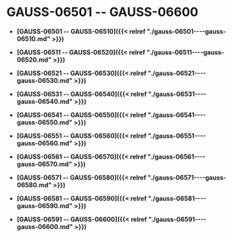 # GAUSS-06501 -- GAUSS-06600<a name="ZH-CN_TOPIC_0302073352"></a>

-   **[GAUSS-06501 -- GAUSS-06510]({{< relref "./gauss-06501----gauss-06510.md" >}})**  

-   **[GAUSS-06511 -- GAUSS-06520]({{< relref "./gauss-06511----gauss-06520.md" >}})**  

-   **[GAUSS-06521 -- GAUSS-06530]({{< relref "./gauss-06521----gauss-06530.md" >}})**  

-   **[GAUSS-06531 -- GAUSS-06540]({{< relref "./gauss-06531----gauss-06540.md" >}})**  

-   **[GAUSS-06541 -- GAUSS-06550]({{< relref "./gauss-06541----gauss-06550.md" >}})**  

-   **[GAUSS-06551 -- GAUSS-06560]({{< relref "./gauss-06551----gauss-06560.md" >}})**  

-   **[GAUSS-06561 -- GAUSS-06570]({{< relref "./gauss-06561----gauss-06570.md" >}})**  

-   **[GAUSS-06571 -- GAUSS-06580]({{< relref "./gauss-06571----gauss-06580.md" >}})**  

-   **[GAUSS-06581 -- GAUSS-06590]({{< relref "./gauss-06581----gauss-06590.md" >}})**  

-   **[GAUSS-06591 -- GAUSS-06600]({{< relref "./gauss-06591----gauss-06600.md" >}})**  


